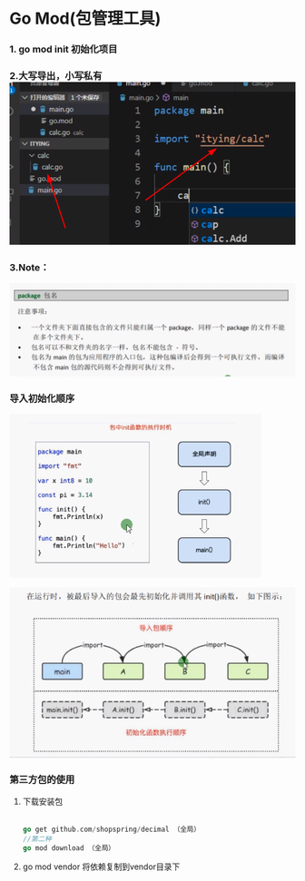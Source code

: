 # Go Mod(包管理工具)

### 1. go mod init 初始化项目

### 2.大写导出，小写私有![image-20210712094405233](./assets/image-20210712094405233.png)



### 3.Note：

![image-20210712095022407](./assets/image-20210712095022407.png)

### 导入初始化顺序

![image-20210712100340049](./assets/image-20210712100340049.png)

![image-20210712095814895](./assets/image-20210712095814895.png)

### 第三方包的使用

1. 下载安装包

   ``` go 
    
   go get github.com/shopspring/decimal （全局）
   //第二种
   go mod download （全局）
   ```

   

2. go mod vendor 将依赖复制到vendor目录下